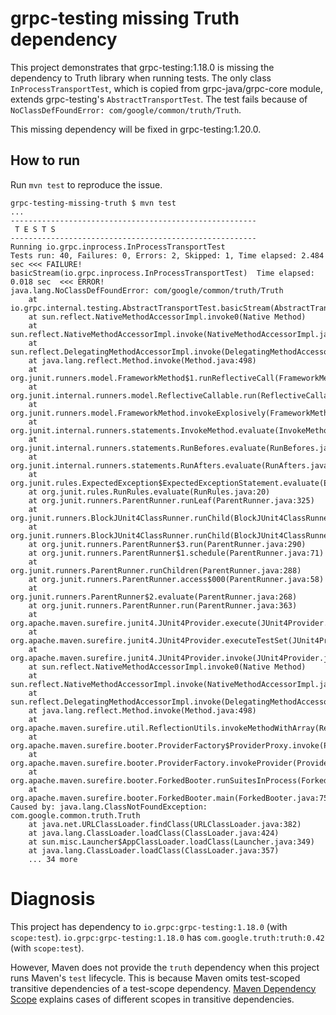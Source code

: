 # grpc-testing missing Truth dependency

This project demonstrates that grpc-testing:1.18.0 is missing the dependency to Truth library
when running tests.
The only class `InProcessTransportTest`, which is copied from grpc-java/grpc-core module,
extends grpc-testing's `AbstractTransportTest`.
The test fails because of `NoClassDefFoundError: com/google/common/truth/Truth`.

This missing dependency will be fixed in grpc-testing:1.20.0.

## How to run

Run `mvn test` to reproduce the issue.

```
grpc-testing-missing-truth $ mvn test
...
-------------------------------------------------------
 T E S T S
-------------------------------------------------------
Running io.grpc.inprocess.InProcessTransportTest
Tests run: 40, Failures: 0, Errors: 2, Skipped: 1, Time elapsed: 2.484 sec <<< FAILURE!
basicStream(io.grpc.inprocess.InProcessTransportTest)  Time elapsed: 0.018 sec  <<< ERROR!
java.lang.NoClassDefFoundError: com/google/common/truth/Truth
	at io.grpc.internal.testing.AbstractTransportTest.basicStream(AbstractTransportTest.java:771)
	at sun.reflect.NativeMethodAccessorImpl.invoke0(Native Method)
	at sun.reflect.NativeMethodAccessorImpl.invoke(NativeMethodAccessorImpl.java:62)
	at sun.reflect.DelegatingMethodAccessorImpl.invoke(DelegatingMethodAccessorImpl.java:43)
	at java.lang.reflect.Method.invoke(Method.java:498)
	at org.junit.runners.model.FrameworkMethod$1.runReflectiveCall(FrameworkMethod.java:50)
	at org.junit.internal.runners.model.ReflectiveCallable.run(ReflectiveCallable.java:12)
	at org.junit.runners.model.FrameworkMethod.invokeExplosively(FrameworkMethod.java:47)
	at org.junit.internal.runners.statements.InvokeMethod.evaluate(InvokeMethod.java:17)
	at org.junit.internal.runners.statements.RunBefores.evaluate(RunBefores.java:26)
	at org.junit.internal.runners.statements.RunAfters.evaluate(RunAfters.java:27)
	at org.junit.rules.ExpectedException$ExpectedExceptionStatement.evaluate(ExpectedException.java:239)
	at org.junit.rules.RunRules.evaluate(RunRules.java:20)
	at org.junit.runners.ParentRunner.runLeaf(ParentRunner.java:325)
	at org.junit.runners.BlockJUnit4ClassRunner.runChild(BlockJUnit4ClassRunner.java:78)
	at org.junit.runners.BlockJUnit4ClassRunner.runChild(BlockJUnit4ClassRunner.java:57)
	at org.junit.runners.ParentRunner$3.run(ParentRunner.java:290)
	at org.junit.runners.ParentRunner$1.schedule(ParentRunner.java:71)
	at org.junit.runners.ParentRunner.runChildren(ParentRunner.java:288)
	at org.junit.runners.ParentRunner.access$000(ParentRunner.java:58)
	at org.junit.runners.ParentRunner$2.evaluate(ParentRunner.java:268)
	at org.junit.runners.ParentRunner.run(ParentRunner.java:363)
	at org.apache.maven.surefire.junit4.JUnit4Provider.execute(JUnit4Provider.java:252)
	at org.apache.maven.surefire.junit4.JUnit4Provider.executeTestSet(JUnit4Provider.java:141)
	at org.apache.maven.surefire.junit4.JUnit4Provider.invoke(JUnit4Provider.java:112)
	at sun.reflect.NativeMethodAccessorImpl.invoke0(Native Method)
	at sun.reflect.NativeMethodAccessorImpl.invoke(NativeMethodAccessorImpl.java:62)
	at sun.reflect.DelegatingMethodAccessorImpl.invoke(DelegatingMethodAccessorImpl.java:43)
	at java.lang.reflect.Method.invoke(Method.java:498)
	at org.apache.maven.surefire.util.ReflectionUtils.invokeMethodWithArray(ReflectionUtils.java:189)
	at org.apache.maven.surefire.booter.ProviderFactory$ProviderProxy.invoke(ProviderFactory.java:165)
	at org.apache.maven.surefire.booter.ProviderFactory.invokeProvider(ProviderFactory.java:85)
	at org.apache.maven.surefire.booter.ForkedBooter.runSuitesInProcess(ForkedBooter.java:115)
	at org.apache.maven.surefire.booter.ForkedBooter.main(ForkedBooter.java:75)
Caused by: java.lang.ClassNotFoundException: com.google.common.truth.Truth
	at java.net.URLClassLoader.findClass(URLClassLoader.java:382)
	at java.lang.ClassLoader.loadClass(ClassLoader.java:424)
	at sun.misc.Launcher$AppClassLoader.loadClass(Launcher.java:349)
	at java.lang.ClassLoader.loadClass(ClassLoader.java:357)
	... 34 more
```

# Diagnosis

This project has dependency to `io.grpc:grpc-testing:1.18.0` (with `scope:test`).
`io.grpc:grpc-testing:1.18.0` has `com.google.truth:truth:0.42` (with `scope:test`).

However, Maven does not provide the `truth` dependency when this project runs
Maven's `test` lifecycle.
This is because Maven omits test-scoped transitive dependencies of a test-scope dependency.
[Maven Dependency Scope][1] explains cases of different scopes in transitive dependencies.

[1]: https://maven.apache.org/guides/introduction/introduction-to-dependency-mechanism.html#Dependency_Scope
